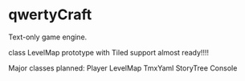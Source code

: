 # qwertyCraft
Text-only game engine.

class LevelMap prototype with Tiled support almost ready!!!!

Major classes planned: 
  Player
  LevelMap
	TmxYaml
  StoryTree
  Console


